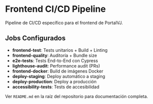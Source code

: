 # Frontend CI/CD Pipeline

Pipeline de CI/CD específico para el frontend de PortalVJ.

## Jobs Configurados

- **frontend-test**: Tests unitarios + Build + Linting
- **frontend-quality**: Auditoría + Bundle size
- **e2e-tests**: Tests End-to-End con Cypress
- **lighthouse-audit**: Performance audit (PRs)
- **frontend-docker**: Build de imágenes Docker
- **deploy-staging**: Deploy automático a staging
- **deploy-production**: Deploy a producción
- **accessibility-tests**: Tests de accesibilidad

Ver `README.md` en la raíz del repositorio para documentación completa.
